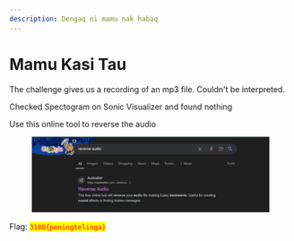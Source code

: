 ```yaml
---
description: Dengaq ni mamu nak habaq
---
```


# Mamu Kasi Tau

The challenge gives us a recording of an mp3 file. Couldn't be interpreted.&#x20;

Checked Spectogram on Sonic Visualizer and found nothing

Use this online tool to reverse the audio

<figure><img src="../../../.gitbook/assets/image (433).png" alt=""><figcaption></figcaption></figure>

Flag: <mark style="color:red;">`3108{peningtelinga}`</mark>
